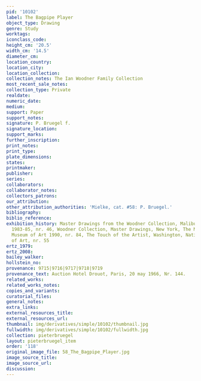 ```yaml
---
pid: '10102'
label: The Bagpipe Player
object_type: Drawing
genre: Study
worktags:
iconclass_code:
height_cm: '20.5'
width_cm: '14.5'
diameter_cm:
location_country:
location_city:
location_collection:
collection_notes: The Ian Woodner Family Collection
most_recent_sale_notes:
collection_type: Private
realdate:
numeric_date:
medium:
support: Paper
support_notes:
signature: P. Bruegel f.
signature_location:
support_marks:
further_inscription:
print_notes:
print_type:
plate_dimensions:
states:
printmaker:
publisher:
series:
collaborators:
collaborator_notes:
collectors_patrons:
our_attribution:
other_attribution_authorities: 'Mielke, cat. #58: P. Bruegel.'
bibliography:
biblio_reference:
exhibition_history: Master Drawings from the Woodner Collection, Malibu u. a. O (????)
  1983-85, nr. 46, Woodner Collection, Master Drawings, New York, The Metropolitan
  Museum of Art 1990, nr. 84, The Touch of the Artist, Washington, National Gallery
  of Art, nr. 55
ertz_1979:
ertz_2008:
bailey_walker:
hollstein_no:
provenance: 9715|9716|9717|9718|9719
provenance_text: Auction Hotel Drouot, Paris, 20 may 1966, Nr. 144.
related_works:
related_works_notes:
copies_and_variants:
curatorial_files:
general_notes:
extra_links:
external_resources_title:
external_resources_url:
thumbnail: img/derivatives/simple/10102/thumbnail.jpg
fullwidth: img/derivatives/simple/10102/fullwidth.jpg
collection: pieterbruegel
layout: pieterbruegel_item
order: '118'
original_image_file: 58_The_Bagpipe_Player.jpg
image_source_title:
image_source_url:
discussion:
---
```


